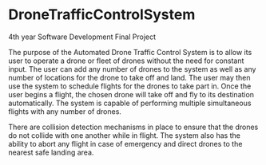 # DroneTrafficControlSystem
4th year Software Development Final Project

The purpose of the Automated Drone Traffic Control System is to allow its user to operate a drone or fleet of drones without the need for constant input. The user can add any number of drones to the system as well as any number of locations for the drone to take off and land. The user may then use the system to schedule flights for the drones to take part in. Once the user begins a flight, the chosen drone will take off and fly to its destination automatically. The system is capable of performing multiple simultaneous flights with any number of drones. 


There are collision detection mechanisms in place to ensure that the drones do not collide with one another while in flight. The system also has the ability to abort any flight in case of emergency and direct drones to the nearest safe landing area.
